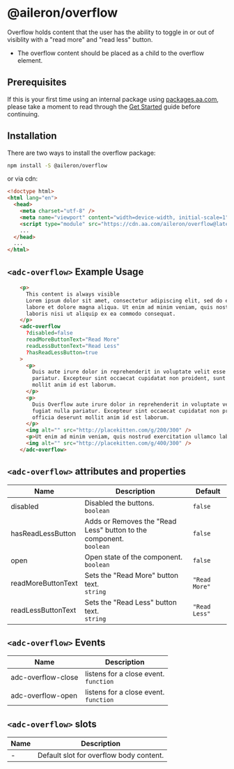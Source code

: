 # @aileron/overflow

Overflow holds content that the user has the ability to toggle in or out of visiblity with a "read more" and "read less" button.

- The overflow content should be placed as a child to the overflow element.

## Prerequisites

If this is your first time using an internal package using [packages.aa.com](https://packages.aa.com),
please take a moment to read through the [Get Started](https://aileron.aa.com/developing/get-started)
guide before continuing.


## Installation

There are two ways to install the overflow package:

```bash
npm install -S @aileron/overflow
```

or via cdn:

```html
<!doctype html>
<html lang="en">
  <head>
    <meta charset="utf-8" />
    <meta name="viewport" content="width=device-width, initial-scale=1" />
    <script type="module" src="https://cdn.aa.com/aileron/overflow@latest/overflow.js"></script>
    ...
  </head>
  ...
</html>
```

## `<adc-overflow>` Example Usage

```html
    <p>
      This content is always visible
      Lorem ipsum dolor sit amet, consectetur adipiscing elit, sed do eiusmod tempor incididunt ut
      labore et dolore magna aliqua. Ut enim ad minim veniam, quis nostrud exercitation ullamco
      laboris nisi ut aliquip ex ea commodo consequat.
    </p>
    <adc-overflow
      ?disabled=false
      readMoreButtonText="Read More"
      readLessButtonText="Read Less"
      ?hasReadLessButton=true
    >
      <p>
        Duis aute irure dolor in reprehenderit in voluptate velit esse cillum dolore eu fugiat nulla
        pariatur. Excepteur sint occaecat cupidatat non proident, sunt in culpa qui officia deserunt
        mollit anim id est laborum.
      </p>
      <p>
        Duis Overflow aute irure dolor in reprehenderit in voluptate velit esse cillum dolore eu
        fugiat nulla pariatur. Excepteur sint occaecat cupidatat non proident, sunt in culpa qui
        officia deserunt mollit anim id est laborum.
      </p>
      <img alt="" src="http://placekitten.com/g/200/300" />
      <p>Ut enim ad minim veniam, quis nostrud exercitation ullamco laboris</p>
      <img alt="" src="http://placekitten.com/g/400/300" />
    </adc-overflow>
```


## `<adc-overflow>` attributes and properties

|Name|Description|Default|
|----|-----------|-------|
|disabled| Disabled the buttons.<br />`boolean`|`false`|
|hasReadLessButton| Adds or Removes the "Read Less" button to the component.<br />`boolean`|`false`|
|open| Open state of the component.<br />`boolean`|`false`|
|readMoreButtonText| Sets the  "Read More" button text.<br />`string`|`"Read More"`|
|readLessButtonText| Sets the  "Read Less" button text.<br />`string`|`"Read Less"`|


## `<adc-overflow>` Events

|Name|Description|
|----|-----------|
|adc-overflow-close|listens for a close event.<br />`function`|
|adc-overflow-open|listens for a close event.<br />`function`|


## `<adc-overflow>` slots

|Name|Description|
|----|-----------|
| - | Default slot for overflow body content.|
